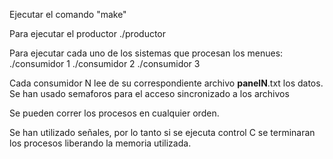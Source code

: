 Ejecutar el comando "make"

Para ejecutar el productor
./productor

Para ejecutar cada uno de los sistemas que procesan los menues:
./consumidor 1
./consumidor 2
./consumidor 3

Cada consumidor N lee de su correspondiente archivo ******panelN******.txt los datos.
Se han usado semaforos para el acceso sincronizado a los archivos

Se pueden correr los procesos en cualquier orden.

Se han utilizado señales, por lo tanto si se ejecuta control C se terminaran los procesos liberando la memoria utilizada.